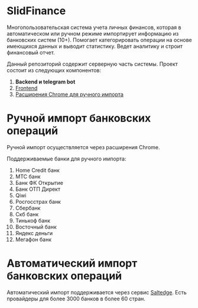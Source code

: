 # SlidFinance
Многопользовательская система учета личных финансов, которая в автоматическом или ручном режиме импортирует информацию из банковских систем (10+). Помогает категорировать операции на основе имеющихся данных и выводит статистику. Ведет аналитику и строит финансовый отчет.

Данный репозиторий содержит серверную часть системы. Проект состоит из следующих компонентов:
1. **Backend и telegram bot**
2. [Frontend](https://github.com/SlidEnergy/slidfinance-frontend)
3. [Расширения Chrome для ручного импорта](https://github.com/SlidEnergy/slidfinance-plugins)

# Ручной импорт банковских операций
Ручной импорт осуществляется через расширения Chrome.

Поддерживаемые банки для ручного импорта:
1. Home Credit банк
2. МТС банк
3. Банк ФК Открытие
4. Банк ОТП Директ
5. Qiwi
6. Росгосстрах банк
7. Сбербанк
8. Скб банк
9. Тинькоф банк
10. Восточный банк
11. Яндекс деньги
12. Мегафон банк

# Автоматический импорт банковских операций
Автоматический импорт поддерживается через сервис [Saltedge](https://www.saltedge.com/). Есть провайдеры для более 3000 банков в более 60 стран.
